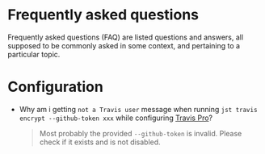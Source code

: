 Frequently asked questions
==========================

Frequently asked questions (FAQ) are listed questions and answers, 
all supposed to be commonly asked in some context, 
and pertaining to a particular topic.

# Configuration

- Why am i getting `not a Travis user` message when running  `jst travis encrypt --github-token xxx` while configuring [Travis Pro](https://travis-ci.com)?
  
  > Most probably the provided `--github-token` is invalid. Please check if it exists and is not disabled.

  
